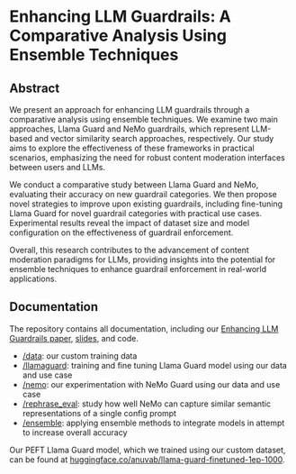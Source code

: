 # Enhancing LLM Guardrails: A Comparative Analysis Using Ensemble Techniques

## Abstract

We present an approach for enhancing LLM guardrails through a comparative analysis using ensemble techniques. We examine two main approaches, Llama Guard and NeMo guardrails, which represent LLM-based and vector similarity search approaches, respectively. Our study aims to explore the effectiveness of these frameworks in practical scenarios, emphasizing the need for robust content moderation interfaces between users and LLMs.

We conduct a comparative study between Llama Guard and NeMo, evaluating their accuracy on new guardrail categories. We then propose novel strategies to improve upon existing guardrails, including fine-tuning Llama Guard for novel guardrail categories with practical use cases. Experimental results reveal the impact of dataset size and model configuration on the effectiveness of guardrail enforcement.

Overall, this research contributes to the advancement of content moderation paradigms for LLMs, providing insights into the potential for ensemble techniques to enhance guardrail enforcement in real-world applications.

## Documentation

The repository contains all documentation, including our [Enhancing LLM Guardrails paper](Enhancing_LLM_Guardrails_Paper.pdf), [slides](ATDL_Guard_Slides.pdf), and code.

- [/data](/data): our custom training data
- [/llamaguard](/llamaguard): training and fine tuning Llama Guard model using our data and use case
- [/nemo](/nemo): our experimentation with NeMo Guard using our data and use case
- [/rephrase_eval](/rephrase_eval): study how well NeMo can capture similar semantic representations of a single config prompt
- [/ensemble](/ensemble): applying ensemble methods to integrate models in attempt to increase overall accuracy

Our PEFT Llama Guard model, which we trained using our custom dataset, can be found at [huggingface.co/anuvab/llama-guard-finetuned-1ep-1000](https://huggingface.co/anuvab/llama-guard-finetuned-1ep-1000).
